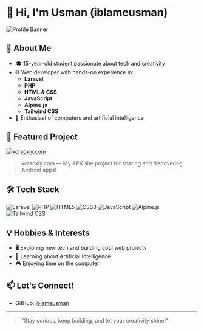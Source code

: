 # 👋 Hi, I'm Usman (iblameusman)

![Profile Banner](https://capsule-render.vercel.app/api?type=waving&color=gradient&height=180&section=header&text=iblameusman&fontSize=40&fontAlign=50&fontColor=fff)

## 🚀 About Me

- 🎓 15-year-old student passionate about tech and creativity
- 🌐 Web developer with hands-on experience in:
  - **Laravel**
  - **PHP**
  - **HTML & CSS**
  - **JavaScript**
  - **Alpine.js**
  - **Tailwind CSS**
- 🤖 Enthusiast of computers and artificial intelligence

## 🌟 Featured Project

[![xcrackly.com](https://img.shields.io/badge/-xcrackly.com-1a1a1a?style=flat-square&logo=google-chrome&logoColor=white)](https://xcrackly.com/)

> xcrackly.com — My APK site project for sharing and discovering Android apps!

## 🛠️ Tech Stack

![Laravel](https://img.shields.io/badge/-Laravel-e34c26?style=flat-square&logo=laravel&logoColor=white)
![PHP](https://img.shields.io/badge/-PHP-4F5B93?style=flat-square&logo=php&logoColor=white)
![HTML5](https://img.shields.io/badge/-HTML5-e34c26?style=flat-square&logo=html5&logoColor=white)
![CSS3](https://img.shields.io/badge/-CSS3-1572B6?style=flat-square&logo=css3)
![JavaScript](https://img.shields.io/badge/-JavaScript-f7df1e?style=flat-square&logo=javascript&logoColor=black)
![Alpine.js](https://img.shields.io/badge/-Alpine.js-77C1D2?style=flat-square&logo=alpine.js&logoColor=black)
![Tailwind CSS](https://img.shields.io/badge/-Tailwind_CSS-38b2ac?style=flat-square&logo=tailwind-css)

## 💡 Hobbies & Interests

- 🖥️ Exploring new tech and building cool web projects
- 🤩 Learning about Artificial Intelligence
- 🎮 Enjoying time on the computer

## 📫 Let's Connect!

- GitHub: [iblameusman](https://github.com/iblameusman)

<!-- Add more social links below if you want!
- [Twitter](#)
- [LinkedIn](#)
- [Personal Website](#)
-->

---

> "Stay curious, keep building, and let your creativity shine!"
